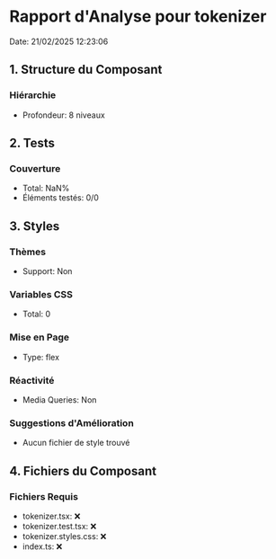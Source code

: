 # Rapport d'Analyse pour tokenizer

Date: 21/02/2025 12:23:06

## 1. Structure du Composant

### Hiérarchie

- Profondeur: 8 niveaux

## 2. Tests

### Couverture

- Total: NaN%
- Éléments testés: 0/0

## 3. Styles

### Thèmes

- Support: Non

### Variables CSS

- Total: 0

### Mise en Page

- Type: flex

### Réactivité

- Media Queries: Non

### Suggestions d'Amélioration

- Aucun fichier de style trouvé

## 4. Fichiers du Composant

### Fichiers Requis

- tokenizer.tsx: ❌
- tokenizer.test.tsx: ❌
- tokenizer.styles.css: ❌
- index.ts: ❌

